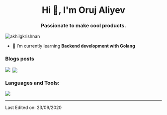 <h1 align="center">Hi 👋, I'm Oruj Aliyev</h1>
<h3 align="center">Passionate to make cool products.</h3>

<p align="left"> <img src="https://komarev.com/ghpvc/?username=Orujhimaru" alt="akhilgkrishnan" /> </p>

- 🌱 I’m currently learning **Backend development with Golang**


### Blogs posts
<!-- BLOG-POST-LIST:START -->
<!-- BLOG-POST-LIST:END -->
<p><img align="left" src="https://github-readme-stats.vercel.app/api/top-langs/?username=Orujhimaru&layout=compact&hide=html"  /></p>

<p>&nbsp;<img align="center" src="https://github-readme-stats.vercel.app/api?username=Orujhimaru&show_icons=true"  /></p>

<h3 align="left">Languages and Tools:</h3>
<img src="https://skillicons.dev/icons?i=py,ts,redis,postgres,kotlin,java,aws,react,ts,js,html,css,blender,figma,docker" />



----

Last Edited on: 23/09/2020
